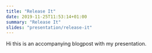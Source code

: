 ```yaml
---
title: "Release It"
date: 2019-11-25T11:53:14+01:00
summary: "Release It"
slides: "presentation/release-it"
---
```


Hi this is an accompanying blogpost with my presentation.
